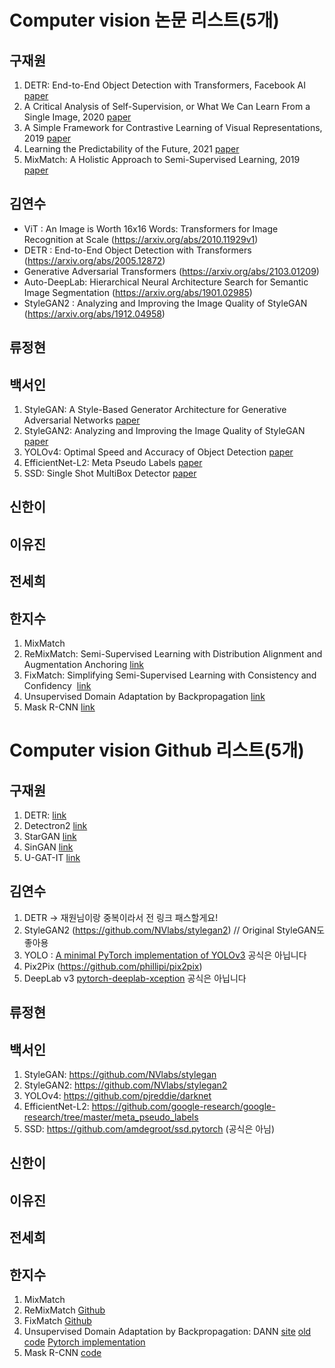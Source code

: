 # Computer vision 논문 리스트(5개)

## 구재원
1. DETR: End-to-End Object Detection with Transformers, Facebook AI [paper](https://arxiv.org/pdf/2005.12872.pdf)
2. A Critical Analysis of Self-Supervision, or What We Can Learn From a Single Image, 2020 [paper](https://arxiv.org/pdf/1904.13132.pdf)
3. A Simple Framework for Contrastive Learning of Visual Representations, 2019 [paper](https://arxiv.org/pdf/2002.05709.pdf)
4. Learning the Predictability of the Future, 2021 [paper](https://arxiv.org/pdf/2101.01600.pdf)
5. MixMatch: A Holistic Approach to Semi-Supervised Learning, 2019 [paper](https://arxiv.org/pdf/1905.02249.pdf)
 

## 김연수

- ViT : An Image is Worth 16x16 Words: Transformers for Image Recognition at Scale (https://arxiv.org/abs/2010.11929v1)
- DETR : End-to-End Object Detection with Transformers (https://arxiv.org/abs/2005.12872)
- Generative Adversarial Transformers (https://arxiv.org/abs/2103.01209)
- Auto-DeepLab: Hierarchical Neural Architecture Search for Semantic Image Segmentation (https://arxiv.org/abs/1901.02985)
- StyleGAN2 : Analyzing and Improving the Image Quality of StyleGAN (https://arxiv.org/abs/1912.04958)

## 류정현



## 백서인
1. StyleGAN: A Style-Based Generator Architecture for Generative Adversarial Networks [paper](https://arxiv.org/pdf/1812.04948v3.pdf)
2. StyleGAN2: Analyzing and Improving the Image Quality of StyleGAN [paper](https://arxiv.org/pdf/1912.04958v2.pdf)
3. YOLOv4: Optimal Speed and Accuracy of Object Detection [paper](https://arxiv.org/abs/2004.10934)
4. EfficientNet-L2: Meta Pseudo Labels [paper](https://arxiv.org/pdf/2003.10580v4.pdf)
5. SSD: Single Shot MultiBox Detector [paper](https://arxiv.org/pdf/1512.02325.pdf)


## 신한이


## 이유진



## 전세희



## 한지수
1. MixMatch
2. ReMixMatch: Semi-Supervised Learning with Distribution Alignment and Augmentation Anchoring [link](https://arxiv.org/pdf/1911.09785.pdf)
3. FixMatch: Simplifying Semi-Supervised Learning with Consistency and Confidency  [link](https://arxiv.org/pdf/2001.07685.pdf)
4. Unsupervised Domain Adaptation by Backpropagation [link](http://proceedings.mlr.press/v37/ganin15.pdf)
5. Mask R-CNN [link](https://arxiv.org/pdf/1703.06870.pdf)

# Computer vision Github 리스트(5개)



## 구재원
1. DETR: [link](https://github.com/facebookresearch/detr)
2. Detectron2 [link](https://github.com/facebookresearch/detectron2)
3. StarGAN [link](https://github.com/yunjey/stargan)
4. SinGAN [link](https://github.com/tamarott/SinGAN)
5. U-GAT-IT [link](https://github.com/znxlwm/UGATIT-pytorch)


## 김연수
1. DETR -> 재원님이랑 중복이라서 전 링크 패스할게요!
2. StyleGAN2 (https://github.com/NVlabs/stylegan2) // Original StyleGAN도 좋아용
3. YOLO : [A minimal PyTorch implementation of YOLOv3](https://github.com/eriklindernoren/PyTorch-YOLOv3) 공식은 아닙니다
4. Pix2Pix (https://github.com/phillipi/pix2pix)
5. DeepLab v3 [pytorch-deeplab-xception](https://github.com/jfzhang95/pytorch-deeplab-xception) 공식은 아닙니다


## 류정현



## 백서인
1. StyleGAN: https://github.com/NVlabs/stylegan
2. StyleGAN2: https://github.com/NVlabs/stylegan2
3. YOLOv4: https://github.com/pjreddie/darknet
4. EfficientNet-L2: https://github.com/google-research/google-research/tree/master/meta_pseudo_labels
5. SSD: https://github.com/amdegroot/ssd.pytorch (공식은 아님)


## 신한이


## 이유진



## 전세희



## 한지수

1. MixMatch
2. ReMixMatch [Github](https://github.com/google-research/remixmatch)
3. FixMatch [Github](https://github.com/google-research/fixmatch)
4. Unsupervised Domain Adaptation by Backpropagation: DANN [site](http://sites.skoltech.ru/compvision/projects/grl/) [ old code](https://github.com/ddtm/caffe/tree/grl) [Pytorch implementation](https://github.com/wogong/pytorch-dann)
5. Mask R-CNN [code](https://github.com/facebookresearch/Detectron)

